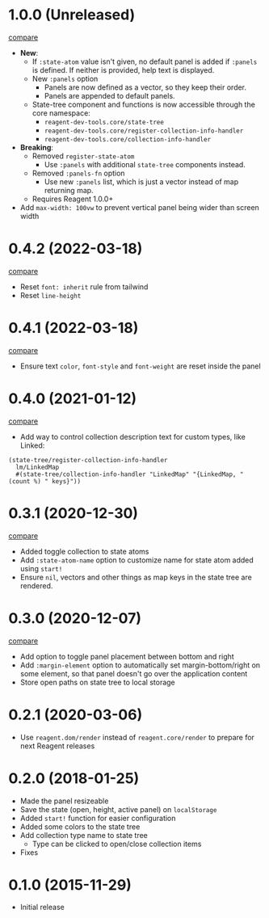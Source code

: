 # 1.0.0 (Unreleased)

[compare](https://github.com/metosin/reagent-dev-tools/compare/0.4.2...0.4.3)

- **New**:
    - If `:state-atom` value isn't given, no default panel is added if `:panels`
    is defined. If neither is provided, help text is displayed.
    - New `:panels` option
        - Panels are now defined as a vector, so they keep their order.
        - Panels are appended to default panels.
    - State-tree component and functions is now accessible through the core namespace:
        - `reagent-dev-tools.core/state-tree`
        - `reagent-dev-tools.core/register-collection-info-handler`
        - `reagent-dev-tools.core/collection-info-handler`
- **Breaking**:
    - Removed `register-state-atom`
        - Use `:panels` with additional `state-tree` components instead.
    - Removed `:panels-fn` option
        - Use new `:panels` list, which is just a vector instead of map returning map.
    - Requires Reagent 1.0.0+
- Add `max-width: 100vw` to prevent vertical panel being wider than screen width

# 0.4.2 (2022-03-18)

[compare](https://github.com/metosin/reagent-dev-tools/compare/0.4.1...0.4.2)

- Reset `font: inherit` rule from tailwind
- Reset `line-height`

# 0.4.1 (2022-03-18)

[compare](https://github.com/metosin/reagent-dev-tools/compare/0.4.0...0.4.1)

- Ensure text `color`, `font-style` and `font-weight` are reset inside the panel

# 0.4.0 (2021-01-12)

[compare](https://github.com/metosin/reagent-dev-tools/compare/0.3.1...0.4.0)

- Add way to control collection description text for custom types,
like Linked:

```
(state-tree/register-collection-info-handler
  lm/LinkedMap
  #(state-tree/collection-info-handler "LinkedMap" "{LinkedMap, " (count %) " keys}"))
```

# 0.3.1 (2020-12-30)

[compare](https://github.com/metosin/reagent-dev-tools/compare/0.3.0...0.3.1)

- Added toggle collection to state atoms
- Add `:state-atom-name` option to customize name for state atom added using `start!`
- Ensure `nil`, vectors and other things as map keys in the state tree
  are rendered.

# 0.3.0 (2020-12-07)

[compare](https://github.com/metosin/reagent-dev-tools/compare/0.2.1...0.3.0)

- Add option to toggle panel placement between bottom and right
- Add `:margin-element` option to automatically set margin-bottom/right on some
element, so that panel doesn't go over the application content
- Store open paths on state tree to local storage

# 0.2.1 (2020-03-06)

- Use `reagent.dom/render` instead of `reagent.core/render` to prepare for
next Reagent releases

# 0.2.0 (2018-01-25)

- Made the panel resizeable
- Save the state (open, height, active panel) on `localStorage`
- Added `start!` function for easier configuration
- Added some colors to the state tree
- Add collection type name to state tree
    - Type can be clicked to open/close collection items
- Fixes

# 0.1.0 (2015-11-29)

- Initial release
